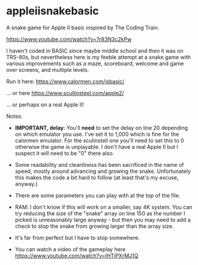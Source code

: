 # appleiisnakebasic
A snake game for Apple II basic inspired by The Coding Train.

https://www.youtube.com/watch?v=7r83N3c2kPw

I haven't coded in BASIC since maybe middle school and then it was on TRS-80s, but nevertheless here is my feeble attempt at a snake game with various improvements such as a maze, scoreboard, welcome and game over screens, and multiple levels. 

Run it here: https://www.calormen.com/jsbasic/

... or here https://www.scullinsteel.com/apple2/

... or perhaps on a real Apple II!

Notes:
- **IMPORTANT, delay**: You'll **need** to set the delay on line 20 depending on which emulator you use. I've set it to 1,000 which is fine for the calormen emulator. For the sculinstell one you'll need to set this to 0 otherwise the game is unplayable. I don't have a real Apple II but I suspect it will need to be "0" there also.

- Some readability and cleanliness has been sacrificed in the name of speed, mostly around advancing and growing the snake. Unfortunately this makes the code a bit hard to follow (at least that's my excuse, anyway.)

- There are some parameters you can play with at the top of the file.

- RAM: I don't know if this will work on a smaller, say 4K system. You can try reducing the size of the "snake" array on line 150 as the number I picked is unreasonably large anyway - but then you may need to add a check to stop the snake from growing larger than the array size.

- It's far from perfect but I have to stop somewhere.

- You can watch a video of the gameplay here https://www.youtube.com/watch?v=IHTiPXrMJ1Q
